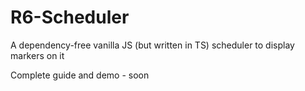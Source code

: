 # R6-Scheduler

A dependency-free vanilla JS (but written in TS) scheduler to display markers on it

Complete guide and demo - soon